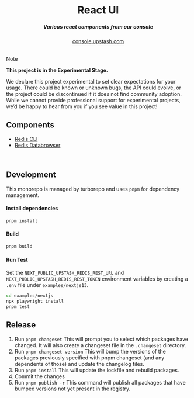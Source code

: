 <div align="center">
    <h1 align="center">React UI</h1>
    <h5>Various react components from our console</h5>
</div>

<div align="center">
  <a href="https://console.upstash.com">console.upstash.com</a>
</div>
<br/>

> [!NOTE]  
> **This project is in the Experimental Stage.**
>
> We declare this project experimental to set clear expectations for your usage. There could be known or unknown bugs, the API could evolve, or the project could be discontinued if it does not find community adoption. While we cannot provide professional support for experimental projects, we’d be happy to hear from you if you see value in this project!

## Components

- [Redis CLI](https://github.com/upstash/react-ui/blob/main/packages/react-cli/README.md)
- [Redis Databrowser](https://github.com/upstash/react-ui/blob/main/packages/react-databrowser/README.md)

<br/>

## Development

This monorepo is managed by turborepo and uses `pnpm` for dependency management.

#### Install dependencies

```bash
pnpm install
```

#### Build

```bash
pnpm build
```

#### Run Test

Set the `NEXT_PUBLIC_UPSTASH_REDIS_REST_URL` and `NEXT_PUBLIC_UPSTASH_REDIS_REST_TOKEN` environment
variables by creating a `.env` file under `examples/nextjs13`.

```bash
cd examples/nextjs
npx playwright install
pnpm test
```

## Release

1. Run `pnpm changeset`
   This will prompt you to select which packages have changed. It will also create a changeset file in the `.changeset` directory.
2. Run `pnpm changeset version`
   This will bump the versions of the packages previously specified with pnpm changeset (and any dependents of those) and update the changelog files.
3. Run `pnpm install`
   This will update the lockfile and rebuild packages.
4. Commit the changes
5. Run `pnpm publish -r`
   This command will publish all packages that have bumped versions not yet present in the registry.
